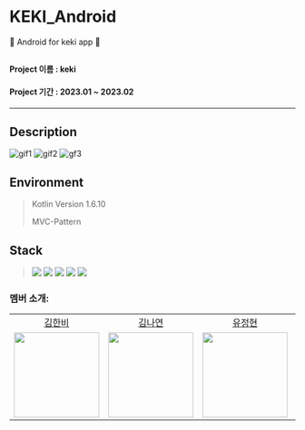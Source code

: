 # KEKI_Android
🤖 Android for keki app 🍰

## 
#### Project 이름 : keki
#### Project 기간 : 2023.01 ~ 2023.02
-----------------------
## Description

![gif1](https://user-images.githubusercontent.com/80687212/218359933-d02f8f85-0be8-4b8e-be81-b650c8407a88.gif) ![gif2](https://user-images.githubusercontent.com/80687212/218359955-e23d77a2-1d1c-4e39-b8f5-269a6104ff1e.gif) ![gf3](https://user-images.githubusercontent.com/80687212/218359971-bb6439ce-4809-4864-8e18-f33345d59dec.gif)


## Environment

> Kotlin Version 1.6.10
>
> MVC-Pattern

## Stack
> <img src="https://img.shields.io/badge/Android Studio-1976D2?style=for-the-badge&logo=AndroidStudio&logoColor=white"> <img src="https://img.shields.io/badge/Kotlin-7F52FF?style=for-the-badge&logo=Kotlin&logoColor=white"> <img src="https://img.shields.io/badge/Firebase-FFCA28?style=for-the-badge&logo=Firebase&logoColor=white"> <img src="https://img.shields.io/badge/Retrofit2-3DDC84?style=for-the-badge&logo=&logoColor=white"> <img src="https://img.shields.io/badge/Okhttp3-004833?style=for-the-badge&logo=&logoColor=white">


### 멤버 소개: 
<table align="center">
  <tr align="center">
    <td><a href="https://github.com/ddubii">김한비</a></td>
    <td><a href="https://github.com/Nya128">김나연</a></td>
    <td><a href="https://github.com/OliviaYJH">유정현</a></td>
    <td><a href="https://github.com/1000oki">천옥희</a></td>
  </tr>
  <tr align="center">
    <td><img src="https://github.com/ddubii.png" width="150"></td>
    <td><img src="https://github.com/Nya128.png" width="150"></td>
    <td><img src="https://github.com/OliviaYJH.png" width="150"></td>
    <td><img src="https://github.com/1000oki.png" width="150"></td>
  </tr>
</table>
